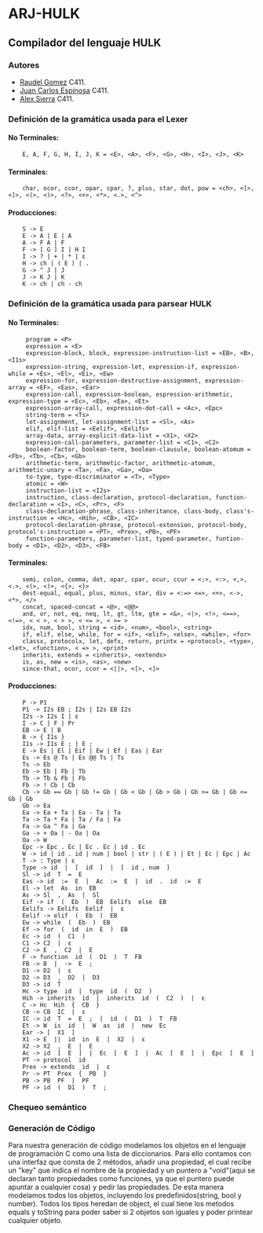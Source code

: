 # ARJ-HULK

## Compilador del lenguaje HULK

### Autores
- [Raudel Gomez](https://github.com/raudel25) C411.
- [Juan Carlos Espinosa](https://github.com/Jky45) C411.
- [Alex Sierra](https://github.com/alexsierra45) C411.

### Definición de la gramática usada para el Lexer

#### No Terminales:
        E, A, F, G, H, I, J, K = <E>, <A>, <F>, <G>, <H>, <I>, <J>, <K>

#### Terminales:
        char, ocor, ccor, opar, cpar, ?, plus, star, dot, pow = <ch>, <[>, <]>, <(>, <)>, <?>, <+>, <*>, <.>, <^>

#### Producciones:
        S -> E
        E -> A | E | A
        A -> F A | F
        F -> [ G ] I | H I
        I -> ? | + | * | ε
        H -> ch | ( E ) | .
        G -> ^ J | J
        J -> K J | K
        K -> ch | ch - ch

### Definición de la gramática usada para parsear HULK

#### No Terminales:
         program = <P>
         expression = <E>
         expression-block, block, expression-instruction-list = <EB>, <B>, <I1s>
         expression-string, expression-let, expression-if, expression-while = <Es>, <El>, <Ei>, <Ew> 
         expression-for, expression-destructive-assignment, expression-array = <EF>, <Eas>, <Ear> 
         expression-call, expression-boolean, espression-arithmetic, expression-type = <Ec>, <Eb>, <Ea>, <Et>
         expression-array-call, expression-dot-call = <Ac>, <Epc>
         string-term = <Ts>
         let-assignment, let-assignment-list = <Sl>, <As>
         elif, elif-list = <Eelif>, <Eelifs>
         array-data, array-explicit-data-list = <X1>, <X2>
         expression-call-parameters, parameter-list = <C1>, <C2>
         boolean-factor, boolean-term, boolean-clausule, boolean-atomum = <Fb>, <Tb>, <Cb>, <Gb>
         arithmetic-term, arithmetic-factor, arithmetic-atomum, arithmetic-unary = <Ta>, <Fa>, <Ga>, <Oa>
         to-type, type-discriminator = <T>, <Type>
         atomic = <W>
         instruction-list = <I2s>
         instruction, class-declaration, protocol-declaration, function-declaration = <I>, <C>, <Pr>, <F>
         class-declaration-phrase, class-inheritance, class-body, class's-instruction = <Hc>, <Hih>, <CB>, <IC>
         protocol-declaration-phrase, protocol-extension, protocol-body, protocol's-instruction = <PT>, <Prex>, <PB>, <PF>
         function-parameters, parameter-list, typed-parameter, funtion-body = <D1>, <D2>, <D3>, <FB>


#### Terminales:
        semi, colon, comma, dot, opar, cpar, ocur, ccur = <;>, <:>, <,>, <.>, <(>, <)>, <{>, <}>
        dest-equal, equal, plus, minus, star, div = <:=> <=>, <+>, <->, <*>, </>
        concat, spaced-concat = <@>, <@@>
        and, or, not, eq, neq, lt, gt, lte, gte = <&>, <|>, <!>, <==>, <!=>, < < >, < > >, < <= >, < >= >
        idx, num, bool, string = <id>, <num>, <bool>, <string>
        if, elif, else, while, for = <if>, <elif>, <else>, <while>, <for>
        classx, protocolx, let, defx, return, printx = <protocol>, <type>, <let>, <function>, < => >, <print>
        inherits, extends = <inherits>, <extends>
        is, as, new = <is>, <as>, <new>
        since-that, ocor, ccor = <||>, <[>, <]>

#### Producciones:

        P -> P1
        P1 -> I2s EB ; I2s | I2s EB I2s
        I2s -> I2s I | ε
        I -> C | F | Pr
        EB -> E | B
        B -> { I1s }
        I1s -> I1s E ; | E ;
        E -> Es | El | Eif | Ew | Ef | Eas | Ear
        Es -> Es @ Ts | Es @@ Ts | Ts
        Ts -> Eb
        Eb -> Eb | Fb | Tb
        Tb -> Tb & Fb | Fb
        Fb -> ! Cb | Cb
        Cb -> Gb == Gb | Gb != Gb | Gb < Gb | Gb > Gb | Gb >= Gb | Gb <= Gb | Gb
        Gb -> Ea
        Ea -> Ea + Ta | Ea - Ta | Ta
        Ta -> Ta * Fa | Ta / Fa | Fa
        Fa -> Ga ^ Fa | Ga
        Ga -> + Oa | - Oa | Oa
        Oa -> W
        Epc -> Epc . Ec | Ec . Ec | id . Ec
        W -> id | id . id | num | bool | str | ( E ) | Et | Ec | Epc | Ac
        T -> : Type | ε
        Type -> id  |  [  id  ]  |  [  id , num  ]
        Sl -> id  T  =  E
        Eas -> id  :=  E  |  Ac  :=  E  |  id  .  id  :=  E
        El -> let  As  in  EB
        As -> Sl  ,  As  |  Sl
        Eif -> if  (  Eb  )  EB  Eelifs  else  EB
        Eelifs -> Eelifs  Eelif  |  ε
        Eelif -> elif  (  Eb  )  EB
        Ew -> while  (  Eb  )  EB
        Ef -> for  (  id  in  E  )  EB
        Ec -> id  (  C1  )
        C1 -> C2  |  ε
        C2 -> E  ,  C2  |  E
        F -> function  id  (  D1  )  T  FB
        FB -> B  |  ->  E  ;
        D1 -> D2  |  ε
        D2 -> D3  ,  D2  |  D3
        D3 -> id  T
        Hc -> type  id  |  type  id  (  D2  )
        Hih -> inherits  id  |  inherits  id  (  C2  )  |  ε
        C -> Hc  Hih  {  CB  }
        CB -> CB  IC  |  ε
        IC -> id  T  =  E  ;  |  id  (  D1  )  T  FB
        Et -> W  is  id  |  W  as  id  |  new  Ec
        Ear -> [  X1  ]
        X1 -> E  ||  id  in  E  |  X2  |  ε
        X2 -> X2  ,  E  |  E
        Ac -> id  [  E  ]  |  Ec  [  E  ]  |  Ac  [  E  ]  |  Epc  [  E  ]
        PT -> protocol  id
        Prex -> extends  id  |  ε
        Pr -> PT  Prex  {  PB  }
        PB -> PB  PF  |  PF
        PF -> id  (  D1  )  T  ;


### Chequeo semántico

### Generación de Código
Para nuestra generación de código modelamos los objetos en el lenguaje de programación C como una lista de diccionarios. Para ello contamos con una interfaz que consta de 2 métodos, añadir una propiedad, el cual recibe un "key" que indica el nombre de la propiedad y un puntero a "void"(aqui se declaran tanto propiedades como funciones, ya que el puntero puede apuntar a cualquier cosa) y pedir las propiedades. De esta manera modelamos todos los objetos, incluyendo los predefinidos(string, bool y number). Todos los tipos heredan de object, el cual tiene los metodos equals y toString para poder saber si 2 objetos son iguales y poder printear cualquier objeto.











       
